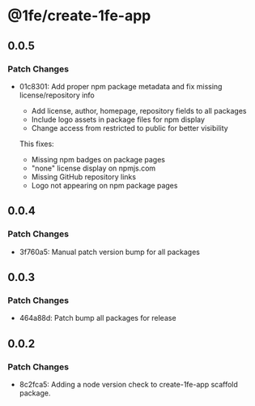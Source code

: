 # @1fe/create-1fe-app

## 0.0.5

### Patch Changes

- 01c8301: Add proper npm package metadata and fix missing license/repository info
  - Add license, author, homepage, repository fields to all packages
  - Include logo assets in package files for npm display
  - Change access from restricted to public for better visibility

  This fixes:
  - Missing npm badges on package pages
  - "none" license display on npmjs.com
  - Missing GitHub repository links
  - Logo not appearing on npm package pages

## 0.0.4

### Patch Changes

- 3f760a5: Manual patch version bump for all packages

## 0.0.3

### Patch Changes

- 464a88d: Patch bump all packages for release

## 0.0.2

### Patch Changes

- 8c2fca5: Adding a node version check to create-1fe-app scaffold package.
